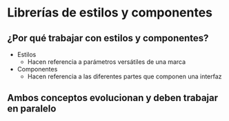 # Librerías de estilos y componentes

## ¿Por qué trabajar con estilos y componentes?

*  Estilos
	* Hacen referencia a parámetros versátiles de una marca
* Componentes
	* Hacen referencia a las diferentes partes que componen una interfaz

## Ambos conceptos evolucionan y deben trabajar en paralelo
